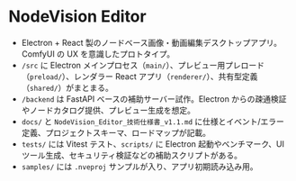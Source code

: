 # NodeVision Editor
- Electron + React 製のノードベース画像・動画編集デスクトップアプリ。ComfyUI の UX を意識したプロトタイプ。
- `/src` に Electron メインプロセス（`main/`）、プレビュー用プレロード（`preload/`）、レンダラー React アプリ（`renderer/`）、共有型定義（`shared/`）がまとまる。
- `/backend` は FastAPI ベースの補助サーバー試作。Electron からの疎通検証やノードカタログ提供、プレビュー生成を想定。
- `docs/` と `NodeVision_Editor_技術仕様書_v1.1.md` に仕様とイベント/エラー定義、プロジェクトスキーマ、ロードマップが記載。
- `tests/` には Vitest テスト、`scripts/` に Electron 起動やベンチマーク、UI ツール生成、セキュリティ検証などの補助スクリプトがある。
- `samples/` には `.nveproj` サンプルが入り、アプリ初期読み込み用。